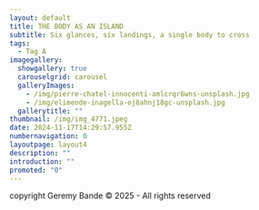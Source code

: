 ```yaml
---
layout: default
title: THE BODY AS AN ISLAND
subtitle: Six glances, six landings, a single body to cross
tags:
  - Tag A
imagegallery:
  showgallery: true
  carouselgrid: carousel
  galleryImages:
    - /img/pierre-chatel-innocenti-amlcrqr6wns-unsplash.jpg
    - /img/elimende-inagella-oj8ahnj18gc-unsplash.jpg
  gallerytitle: ""
thumbnail: /img/img_4771.jpeg
date: 2024-11-17T14:29:57.955Z
numbernavigation: 0
layoutpage: layout4
description: ""
introduction: ""
promoted: "0"
---
```

copyright Geremy Bande © 2025 - All rights reserved